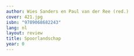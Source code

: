 ```yaml
---
author: Wies Sanders en Paul van der Ree (red.)
cover: 421.jpg
isbn: "9789068682243"
lang: nl
layout: review
title: Spoorlandschap
year: 0
---
```

